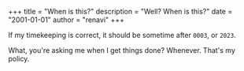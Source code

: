 +++
title = "When is this?"
description = "Well? When is this?"
date = "2001-01-01"
author = "renavi"
+++

If my timekeeping is correct, it should be sometime after `0003`, or `2023`.

What, you're asking me when I get things done? Whenever. That's my policy.
